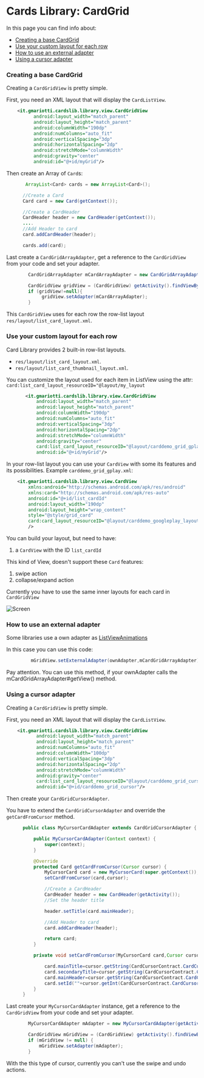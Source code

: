 # Cards Library: CardGrid

In this page you can find info about:

* [Creating a base CardGrid](#creating-a-base-cardgrid)
* [Use your custom layout for each row](#use-your-custom-layout-for-each-row)
* [How to use an external adapter](#How-to-use-an-external-adapter)
* [Using a cursor adapter](#using-a-cursor-adapter)


### Creating a base CardGrid

Creating a `CardGridView` is pretty simple.

First, you need an XML layout that will display the `CardListView`.

``` xml
    <it.gmariotti.cardslib.library.view.CardGridView
          android:layout_width="match_parent"
          android:layout_height="match_parent"
          android:columnWidth="190dp"
          android:numColumns="auto_fit"
          android:verticalSpacing="3dp"
          android:horizontalSpacing="2dp"
          android:stretchMode="columnWidth"
          android:gravity="center"
          android:id="@+id/myGrid"/>
```

Then create an Array of `Card`s:

``` java
       ArrayList<Card> cards = new ArrayList<Card>();

      //Create a Card
      Card card = new Card(getContext());

      //Create a CardHeader
      CardHeader header = new CardHeader(getContext());
      ....
      //Add Header to card
      card.addCardHeader(header);

      cards.add(card);
```

Last create a `CardGridArrayAdapter`, get a reference to the `CardGridView` from your code and set your adapter.

``` java
        CardGridArrayAdapter mCardArrayAdapter = new CardGridArrayAdapter(context,cards);

        CardGridView gridView = (CardGridView) getActivity().findViewById(R.id.myGrid);
        if (gridView!=null){
             gridView.setAdapter(mCardArrayAdapter);
        }
```

This `CardGridView` uses for each row the row-list layout `res/layout/list_card_layout.xml`.


### Use your custom layout for each row

Card Library provides 2 built-in row-list layouts.

* `res/layout/list_card_layout.xml`.
* `res/layout/list_card_thumbnail_layout.xml`.

You can customize the layout used for each item in ListView using the attr: `card:list_card_layout_resourceID="@layout/my_layout`

``` xml
       <it.gmariotti.cardslib.library.view.CardGridView
           android:layout_width="match_parent"
           android:layout_height="match_parent"
           android:columnWidth="190dp"
           android:numColumns="auto_fit"
           android:verticalSpacing="3dp"
           android:horizontalSpacing="2dp"
           android:stretchMode="columnWidth"
           android:gravity="center"
           card:list_card_layout_resourceID="@layout/carddemo_grid_gplay"
           android:id="@+id/myGrid"/>
```

In your row-list layout you can use your `CardView` with some its features and its possibilities.
Example `carddemo_grid_gplay.xml`:

``` xml
    <it.gmariotti.cardslib.library.view.CardView
        xmlns:android="http://schemas.android.com/apk/res/android"
        xmlns:card="http://schemas.android.com/apk/res-auto"
        android:id="@+id/list_cardId"
        android:layout_width="190dp"
        android:layout_height="wrap_content"
        style="@style/grid_card"
        card:card_layout_resourceID="@layout/carddemo_googleplay_layout"
        />
```

You can build your layout, but need to have:

 1. a `CardView` with the ID `list_cardId`


This kind of View, doesn't support these `Card` features:

 1. swipe action
 2. collapse/expand action


Currently you have to use the same inner layouts for each card in `CardGridView`


![Screen](https://github.com/gabrielemariotti/cardslib/raw/master/demo/images/demo/grid_gplay.png)

### How to use an external adapter

Some libraries use a own adapter as [ListViewAnimations](https://github.com/gabrielemariotti/cardslib/tree/master/doc/OTHERLIBRARIES.md#using-card-with-listviewanimations)

In this case you can use this code:

``` java
         mGridView.setExternalAdapter(ownAdapter,mCardGridArrayAdapter);
```

Pay attention. You can use this method, if your ownAdapter calls the mCardGridArrayAdapter#getView() method.

### Using a cursor adapter

Creating a `CardGridView` is pretty simple.

First, you need an XML layout that will display the `CardListView`.

``` xml
    <it.gmariotti.cardslib.library.view.CardGridView
           android:layout_width="match_parent"
           android:layout_height="match_parent"
           android:numColumns="auto_fit"
           android:columnWidth="100dp"
           android:verticalSpacing="3dp"
           android:horizontalSpacing="2dp"
           android:stretchMode="columnWidth"
           android:gravity="center"
           card:list_card_layout_resourceID="@layout/carddemo_grid_cursor_layout"
           android:id="@+id/carddemo_grid_cursor"/>
```

Then create your `CardGridCursorAdapter`.

You have to extend the `CardGridCursorAdapter` and override the `getCardFromCursor` method.

``` java
      public class MyCursorCardAdapter extends CardGridCursorAdapter {

          public MyCursorCardAdapter(Context context) {
              super(context);
          }

          @Override
          protected Card getCardFromCursor(Cursor cursor) {
              MyCursorCard card = new MyCursorCard(super.getContext());
              setCardFromCursor(card,cursor);

              //Create a CardHeader
              CardHeader header = new CardHeader(getActivity());
              //Set the header title

              header.setTitle(card.mainHeader);

              //Add Header to card
              card.addCardHeader(header);

              return card;
          }

          private void setCardFromCursor(MyCursorCard card,Cursor cursor) {

              card.mainTitle=cursor.getString(CardCursorContract.CardCursor.IndexColumns.TITLE_COLUMN);
              card.secondaryTitle=cursor.getString(CardCursorContract.CardCursor.IndexColumns.SUBTITLE_COLUMN);
              card.mainHeader=cursor.getString(CardCursorContract.CardCursor.IndexColumns.HEADER_COLUMN);
              card.setId(""+cursor.getInt(CardCursorContract.CardCursor.IndexColumns.ID_COLUMN));
          }
      }

```

Last create your `MyCursorCardAdapter` instance, get a reference to the `CardGridView` from your code and set your adapter.

``` java
        MyCursorCardAdapter mAdapter = new MyCursorCardAdapter(getActivity());

        CardGridView mGridView = (CardGridView) getActivity().findViewById(R.id.carddemo_grid_cursor);
        if (mGridView != null) {
            mGridView.setAdapter(mAdapter);
        }
```

With the this type of cursor, currently you can't use the swipe and undo actions.
